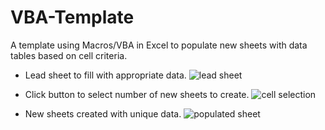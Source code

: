 # VBA-Template
A template using Macros/VBA in Excel to populate new sheets with data tables based on cell criteria.

- Lead sheet to fill with appropriate data.
![lead sheet](https://github.com/lilyeckhart/VBA-Template/assets/64758489/b899417c-8da3-4980-947b-04e458336763)

- Click button to select number of new sheets to create.
![cell selection](https://github.com/lilyeckhart/VBA-Template/assets/64758489/58d1525a-358a-4bff-9f7a-91f0b8ca21f1)

- New sheets created with unique data.
![populated sheet](https://github.com/lilyeckhart/VBA-Template/assets/64758489/aeb75c9c-2f3a-487d-845e-f3321c15cc27)
